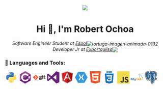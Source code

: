 <div id="header" align="center">
  <img src="https://media.giphy.com/media/v1.Y2lkPTc5MGI3NjExMmQ3MTU3YTY0YjVkZTA2YjhjNGNjM2FhNjI0NjFjZDU4NjkyOWUxNiZjdD1n/qgQUggAC3Pfv687qPC/giphy.gif" width="200"/>
  <h1 align="center">Hi 👋, I'm Robert Ochoa</h1>
          <p><em>Software Engineer Student at <a href="https://www.espol.edu.ec">Espol</a><img src="https://www.gifsanimados.org/data/media/289/tortuga-imagen-animada-0192.gif" border="0" alt="tortuga-imagen-animada-0192" align="center" width="25"/></br>Developer Jr at <a href="https://www.linkedin.com/company/exportquilsa">Exportquilsa</a><img src="https://scontent.fgye24-1.fna.fbcdn.net/v/t39.30808-6/326275596_1141886359831832_3349961319106657144_n.png?_nc_cat=103&ccb=1-7&_nc_sid=09cbfe&_nc_eui2=AeGQX7YLcODFbYUYRSD7G0MuxSQxkRS0wBTFJDGRFLTAFJL87gi2ftnfJnW6g6MkEN3jz4n3eCPqT4GqBw2bI1_K&_nc_ohc=B2O6Qc4NewMAX_64bHn&_nc_ht=scontent.fgye24-1.fna&oh=00_AfAdO0JV-FtklUO5Q-ncx_pwMgJ40dDXvznV-kNEV7bJJw&oe=64136EDC" align="center" width="40"> 
        </em></p>
</div>
<div align="left">
  <h3>🔨 Languages and Tools:</h3>
  <div>
    <img src="https://github.com/devicons/devicon/blob/master/icons/python/python-original.svg" title="Python" **alt="Python" width="40" height="40"/>
    <img src="https://github.com/devicons/devicon/blob/master/icons/csharp/csharp-original.svg" title="c#" **alt="c#" width="40" height="40"/>            
    <img src="https://github.com/devicons/devicon/blob/master/icons/git/git-original-wordmark.svg" title="Git" **alt="Git" width="40" height="40"/>        
    <img src="https://github.com/devicons/devicon/blob/master/icons/visualstudio/visualstudio-plain.svg" title="visualstudio" **alt="visualstudio" width="40" height="40"/>
    <img src="https://github.com/devicons/devicon/blob/master/icons/angularjs/angularjs-original.svg" title="Angular" **alt="Angular" width="40" height="40"/>
    <img src="https://github.com/devicons/devicon/blob/master/icons/xamarin/xamarin-original.svg" title="Xamarin" **alt="Xamarin" width="40" height="40"/>            
    <img src="https://github.com/devicons/devicon/blob/master/icons/html5/html5-original.svg" title="HTML5" alt="HTML" width="40" height="40"/>
    <img src="https://github.com/devicons/devicon/blob/master/icons/css3/css3-plain-wordmark.svg"  title="CSS3" alt="CSS" width="40" height="40"/>
    <img src="https://github.com/devicons/devicon/blob/master/icons/javascript/javascript-original.svg" title="JavaScript" alt="JavaScript" width="40" height="40"/>            
    <img src="https://github.com/devicons/devicon/blob/master/icons/mysql/mysql-original-wordmark.svg" title="MySQL"  alt="MySQL" width="40" height="40"/>
    <img src="https://github.com/devicons/devicon/blob/master/icons/postgresql/postgresql-original.svg" title="postgresql" **alt="postgresql" width="40" height="40"/>
    </div>
</div>
